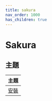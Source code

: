 ```yaml
---
title: sakura
nav_order: 1000
has_children: true
---
```



# Sakura


## 主題

| 主題 |
| --- |
| [安裝](https://samwhelp.github.io/note-about-terminal/read/terminal/sakura/install.html) |
